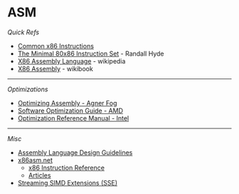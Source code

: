 # ASM
_Quick Refs_
* [Common x86 Instructions](http://www.jegerlehner.ch/intel/IntelCodeTable.pdf)
* [The Minimal 80x86 Instruction Set](https://www.plantation-productions.com/Webster/www.writegreatcode.com/Vol2/wgc2_OA.pdf) - Randall Hyde
* [X86 Assembly Language](https://en.wikipedia.org/wiki/X86_assembly_language) - wikipedia
* [X86 Assembly](https://en.wikibooks.org/wiki/X86_Assembly) - wikibook


---

_Optimizations_
* [Optimizing Assembly - Agner Fog](https://www.agner.org/optimize/optimizing_assembly.pdf)
* [Software Optimization Guide - AMD](https://www.amd.com/system/files/TechDocs/25112.PDF)
* [Optimization Reference Manual - Intel](https://software.intel.com/content/dam/develop/external/us/en/documents-tps/64-ia-32-architectures-optimization-manual.pdf)


---

_Misc_
* [Assembly Language Design Guidelines](http://www.sourceformat.com/coding-standard-asm-assembly.htm)
* [x86asm.net](http://x86asm.net/)
  - [x86 Instruction Reference](http://ref.x86asm.net/index.html)
  - [Articles](http://x86asm.net/articles/index.html)
* [Streaming SIMD Extensions (SSE)](https://wiki.osdev.org/SSE)
